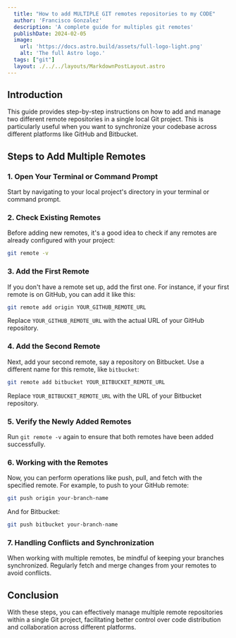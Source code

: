 ```yaml
---
  title: "How to add MULTIPLE GIT remotes repositories to my CODE"
  author: 'Francisco Gonzalez'
  description: 'A complete guide for multiples git remotes'
  publishDate: 2024-02-05
  image:
    url: 'https://docs.astro.build/assets/full-logo-light.png'
    alt: 'The full Astro logo.'
  tags: ["git"]
  layout: ./../../layouts/MarkdownPostLayout.astro
---
```


<!-- # How to add MULTIPLE GIT remotes repositories to my CODE -->

## Introduction
This guide provides step-by-step instructions on how to add and manage two different remote repositories in a single local Git project. This is particularly useful when you want to synchronize your codebase across different platforms like GitHub and Bitbucket.

## Steps to Add Multiple Remotes

### 1. Open Your Terminal or Command Prompt
Start by navigating to your local project's directory in your terminal or command prompt.

### 2. Check Existing Remotes
Before adding new remotes, it's a good idea to check if any remotes are already configured with your project:
```bash
git remote -v
```

### 3. Add the First Remote
If you don't have a remote set up, add the first one. For instance, if your first remote is on GitHub, you can add it like this:
```bash
git remote add origin YOUR_GITHUB_REMOTE_URL
```
Replace `YOUR_GITHUB_REMOTE_URL` with the actual URL of your GitHub repository.

### 4. Add the Second Remote
Next, add your second remote, say a repository on Bitbucket. Use a different name for this remote, like `bitbucket`:
```bash
git remote add bitbucket YOUR_BITBUCKET_REMOTE_URL
```
Replace `YOUR_BITBUCKET_REMOTE_URL` with the URL of your Bitbucket repository.

### 5. Verify the Newly Added Remotes
Run `git remote -v` again to ensure that both remotes have been added successfully.

### 6. Working with the Remotes
Now, you can perform operations like push, pull, and fetch with the specified remote. For example, to push to your GitHub remote:
```bash
git push origin your-branch-name
```
And for Bitbucket:
```bash
git push bitbucket your-branch-name
```

### 7. Handling Conflicts and Synchronization
When working with multiple remotes, be mindful of keeping your branches synchronized. Regularly fetch and merge changes from your remotes to avoid conflicts.

## Conclusion
With these steps, you can effectively manage multiple remote repositories within a single Git project, facilitating better control over code distribution and collaboration across different platforms.
